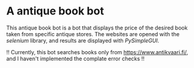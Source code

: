 # A antique book bot
This antique book bot is a bot that displays the price of the desired book taken from specific antique stores. The websites are opened with the _selenium_ library, and results are displayed with _PySimpleGUI_.

!! Currently, this bot searches books only from https://www.antikvaari.fi/, and I haven't implemented the complate error checks !!
